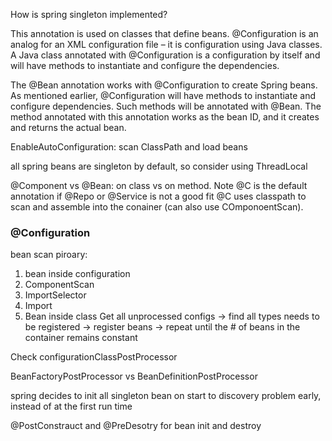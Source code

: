 How is spring singleton implemented?

This annotation is used on classes that define beans. @Configuration is an analog for an XML configuration file – it is configuration using Java classes. A Java class annotated with @Configuration is a configuration by itself and will have methods to instantiate and configure the dependencies.

The @Bean annotation works with @Configuration to create Spring beans. As mentioned earlier, @Configuration will have methods to instantiate and configure dependencies. Such methods will be annotated with @Bean. The method annotated with this annotation works as the bean ID, and it creates and returns the actual bean.

EnableAutoConfiguration: scan ClassPath and load beans

all spring beans are singleton by default, so consider using ThreadLocal

@Component vs @Bean: on class vs on method. Note @C is the default annotation if @Repo or @Service is not a good fit
@C uses classpath to scan and assemble into the conainer (can also use COmponoentScan).

### @Configuration
bean scan piroary:
1. bean inside configuration
2. ComponentScan
3. ImportSelector
4. Import
5. Bean inside class
Get all unprocessed configs -> find all types needs to be registered -> register beans -> repeat until the # of beans in the container remains constant

Check configurationClassPostProcessor

BeanFactoryPostProcessor vs BeanDefinitionPostProcessor

spring decides to init all singleton bean on start to discovery problem early, instead of at the first run time

@PostConstrauct and @PreDesotry for bean init and destroy

